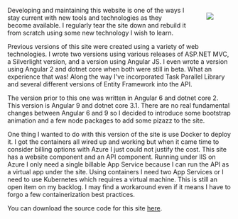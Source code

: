 <article>

<figure style="float:right;">
    <img src="articles/helloWorld/Machine.jpg" style="max-width:40vw;margin:0vh 0vw .5vh .5vw;" />
</figure>

Developing and maintaining this website is one of the ways I stay current with new tools and technologies as they become available.  I regularly tear the site down and rebuild it from scratch using some new technology I wish to learn.

Previous versions of this site were created using a variety of web technologies.  I wrote two versions using various releases of ASP.NET MVC, a Silverlight version, and a version using Angular JS.  I even wrote a version using Angular 2 and dotnet core when both were still in beta.  What an experience that was!  Along the way I've incorporated Task Parallel Library and several different versions of Entity Framework into the API. 

The version prior to this one was written in Angular 6 and dotnet core 2.  This version is Angular 9 and dotnet core 3.1.  There are no real fundamental changes between Angular 6 and 9 so I decided to introduce some bootstrap animation and a few node packages to add some pizazz to the site.

One thing I wanted to do with this version of the site is use Docker to deploy it.  I got the containers all wired up and working but when it came time to consider billing options with Azure I just could not justify the cost.   This site has a website component and an API component.  Running under IIS on Azure I only need a single billable App Service because I can run the API as a virtual app under the site.  Using containers I need two App Services or I need to use Kubernetes which requires a virtual machine.  This is still an open item on my backlog.  I may find a workaround even if it means I have to forgo a few containerization best practices.


You can download the source code for this site [here](https://github.com/sam-wheat/Blog).
</article>
